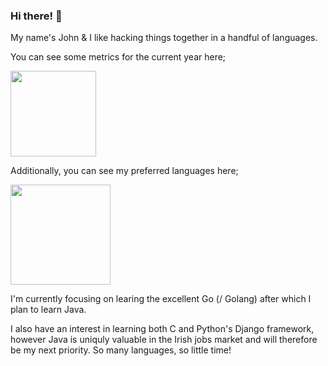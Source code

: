 ### Hi there! 👋

My name's John & I like hacking things together in a handful of languages.

You can see some metrics for the current year here;

<a href="https://github.com/mrsarno">
  <img height="137px" src="https://github-readme-stats.vercel.app/api?username=mrsarno&count_private=true&hide_border=true&hide_title=true&theme=dracula" />
</a>

Additionally, you can see my preferred languages here;

<a href="https://github.com/mrsarno">
  <img height="160px" src="https://github-readme-stats.vercel.app/api/top-langs/?username=mrsarno&hide=html,java&hide_title=true&hide_border=true&layout=compact&langs_count=6&theme=dracula" />
</a>

I'm currently focusing on learing the excellent Go (/ Golang) after which I plan to learn Java.

I also have an interest in learning both C and Python's Django framework, however Java is uniquly valuable in the Irish jobs market and will therefore be my next priority. So many languages, so little time!
